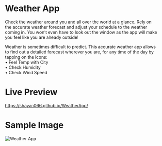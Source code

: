 # Weather App
Check the weather around you and all over the world at a glance. Rely on the accurate weather forecast and adjust your schedule to the weather coming in. You won’t even have to look out the window as the app will make you feel like you are already outside!

Weather is sometimes difficult to predict. This accurate weather app allows to find out a detailed forecast wherever you are, for any time of the day by tapping on the icons:
<br>
• Feel Temp with City
<br>
• Check Humidity
<br>
• Check Wind Speed

# Live Preview
https://shayan066.github.io/WeatherApp/

# Sample Image

![Weather App](https://github.com/shayan066/WeatherApp/assets/106797126/93501440-b4a2-457e-b858-ec71a5fe526a)
